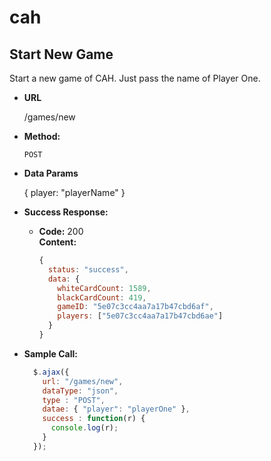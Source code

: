 # cah
**Start New Game**
----
  Start a new game of CAH. Just pass the name of Player One.

* **URL**

  /games/new

* **Method:**

  `POST`
  

* **Data Params**

  { player: "playerName" }

* **Success Response:**

  * **Code:** 200 <br />
    **Content:** 
    ```javascript
    {
      status: "success",
      data: {
        whiteCardCount: 1589,
        blackCardCount: 419,
        gameID: "5e07c3cc4aa7a17b47cbd6af",
        players: ["5e07c3cc4aa7a17b47cbd6ae"]
      }
    }
    ```
 

* **Sample Call:**

  ```javascript
    $.ajax({
      url: "/games/new",
      dataType: "json",
      type : "POST",
      datae: { "player": "playerOne" },
      success : function(r) {
        console.log(r);
      }
    });
  ```
